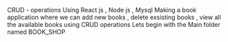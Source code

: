 CRUD - operations
Using React js , Node js , Mysql
Making a book application where we can add new books , delete exsisting books , view all the available books using CRUD operations
Lets begin with the Main folder named BOOK_SHOP 
